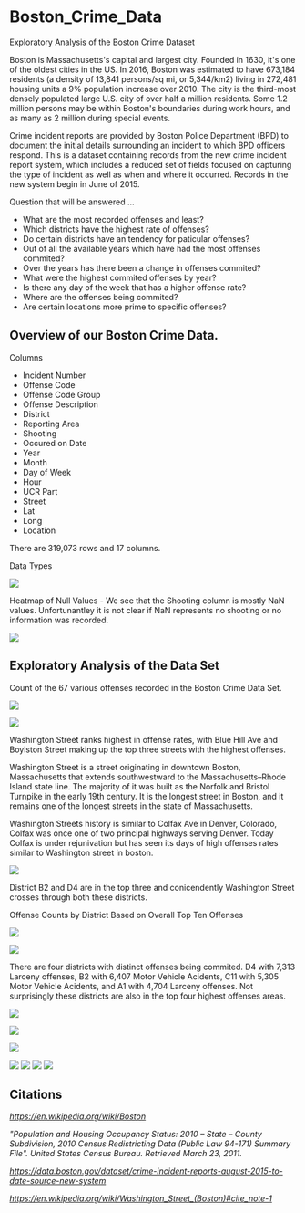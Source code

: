 # Boston_Crime_Data

Exploratory Analysis of the Boston Crime Dataset

Boston is Massachusetts's capital and largest city. Founded in 1630, it's one of the oldest cities in the US. In 2016, Boston was estimated to have 673,184 residents (a density of 13,841 persons/sq mi, or 5,344/km2) living in 272,481 housing units a 9% population increase over 2010. The city is the third-most densely populated large U.S. city of over half a million residents. Some 1.2 million persons may be within Boston's boundaries during work hours, and as many as 2 million during special events.

Crime incident reports are provided by Boston Police Department (BPD) to document the initial details surrounding an incident to which BPD officers respond. This is a dataset containing records from the new crime incident report system, which includes a reduced set of fields focused on capturing the type of incident as well as when and where it occurred. Records in the new system begin in June of 2015.

Question that will be answered ... 

- What are the most recorded offenses and least? 
- Which districts have the highest rate of offenses?
- Do certain districts have an tendency for paticular offenses? 
- Out of all the available years which have had the most offenses commited?
- Over the years has there been a change in offenses commited?
 - What were the highest commited offenses by year?
- Is there any day of the week that has a higher offense rate?
- Where are the offenses being commited?
 - Are certain locations more prime to specific offenses?
 

## Overview of our Boston Crime Data. 

Columns
 - Incident Number
 - Offense Code
 - Offense Code Group
 - Offense Description
 - District
 - Reporting Area
 - Shooting
 - Occured on Date
 - Year
 - Month
 - Day of Week
 - Hour
 - UCR Part
 - Street
 - Lat
 - Long
 - Location
 
There are 319,073 rows and 17 columns. 

Data Types

![](/images/dataTypes.PNG)

Heatmap of Null Values - We see that the Shooting column is mostly NaN values. Unfortunantley it is not clear if NaN represents no shooting or no information was recorded. 

![](/images/nullValueHeatMap.png)


## Exploratory Analysis of the Data Set

Count of the 67 various offenses recorded in the Boston Crime Data Set. 

![](/images/offenseCount.png)

![](/images/streetsOffenseCount.png)

Washington Street ranks highest in offense rates, with Blue Hill Ave and Boylston Street making up the top three streets with the highest offenses. 

Washington Street is a street originating in downtown Boston, Massachusetts that extends southwestward to the Massachusetts–Rhode Island state line. The majority of it was built as the Norfolk and Bristol Turnpike in the early 19th century. It is the longest street in Boston, and it remains one of the longest streets in the state of Massachusetts.

Washington Streets history is similar to Colfax Ave in Denver, Colorado, Colfax was once one of two principal highways serving Denver. Today Colfax is under rejunivation but has seen its days of high offenses rates similar to Washington street in boston. 


![](/images/districtOffenseCount.png)

District B2 and D4 are in the top three and conicendently Washington Street crosses through both these districts. 

Offense Counts by District Based on Overall Top Ten Offenses

![](/images/offensesByDistrict.png)


![](/images/districtsOffenseHeatMap.png)

There are four districts with distinct offenses being commited. D4 with 7,313 Larceny offenses, B2 with 6,407 Motor Vehicle Acidents, C11 with 5,305 Motor Vehicle Acidents, and A1 with 4,704 Larceny offenses. Not surprisingly these districts are also in the top four highest offenses areas. 

![](/images/offenseByWeekdayHeatmap.png)


![](/images/crimesByyear.png)

![](/images/topTenbyYear.png)


![](/images/)
![](/images/)
![](/images/)
![](/images/)


## Citations

_https://en.wikipedia.org/wiki/Boston_

 _"Population and Housing Occupancy Status: 2010 – State – County Subdivision, 2010 Census Redistricting Data (Public Law 94-171) Summary File". United States Census Bureau. Retrieved March 23, 2011._

_https://data.boston.gov/dataset/crime-incident-reports-august-2015-to-date-source-new-system_

_https://en.wikipedia.org/wiki/Washington_Street_(Boston)#cite_note-1_
